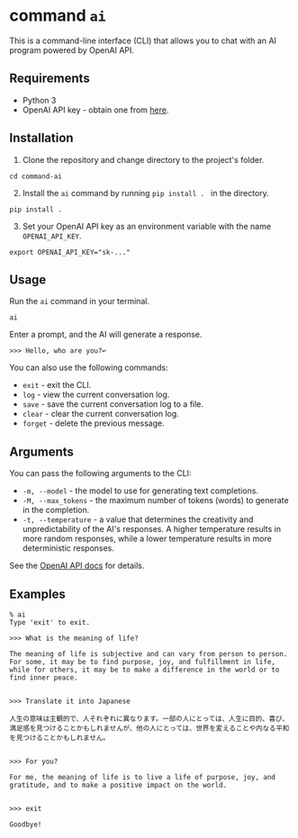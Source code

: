 # command `ai`

This is a command-line interface (CLI) that allows you to chat with an AI program powered by OpenAI API.


## Requirements

- Python 3
- OpenAI API key - obtain one from [here](https://beta.openai.com/signup/).


## Installation

1. Clone the repository and change directory to the project's folder.
```
cd command-ai
```

2. Install the `ai` command by running `pip install . ` in the directory.
```
pip install .
```


3. Set your OpenAI API key as an environment variable with the name `OPENAI_API_KEY`.
```
export OPENAI_API_KEY="sk-..."
```


## Usage

Run the `ai` command in your terminal.

```
ai
```

Enter a prompt, and the AI will generate a response.

```
>>> Hello, who are you?↩
```

You can also use the following commands:

- `exit` - exit the CLI.
- `log` - view the current conversation log.
- `save` - save the current conversation log to a file.
- `clear` - clear the current conversation log.
- `forget` - delete the previous message.


## Arguments

You can pass the following arguments to the CLI:

- `-m, --model` - the model to use for generating text completions.
- `-M, --max_tokens` - the maximum number of tokens (words) to generate in the completion.
- `-t, --temperature` - a value that determines the creativity and unpredictability of the AI's responses. A higher temperature results in more random responses, while a lower temperature results in more deterministic responses.

See the [OpenAI API docs](https://beta.openai.com/docs/api-reference/completions) for details.


## Examples

```
% ai
Type 'exit' to exit.

>>> What is the meaning of life?

The meaning of life is subjective and can vary from person to person. For some, it may be to find purpose, joy, and fulfillment in life, while for others, it may be to make a difference in the world or to find inner peace.


>>> Translate it into Japanese

人生の意味は主観的で、人それぞれに異なります。一部の人にとっては、人生に目的、喜び、満足感を見つけることかもしれませんが、他の人にとっては、世界を変えることや内なる平和を見つけることかもしれません。


>>> For you?

For me, the meaning of life is to live a life of purpose, joy, and gratitude, and to make a positive impact on the world.


>>> exit

Goodbye!
```
